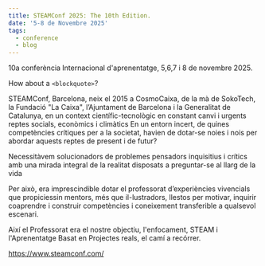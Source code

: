 ```yaml
---
title: STEAMConf 2025: The 10th Edition.
date: '5-8 de Novembre 2025'
tags:
  - conference
  - blog
---
```

10a conferència Internacional d'aprenentatge, 5,6,7 i 8 de novembre 2025.

How about a `<blockquote>`?

STEAMConf, Barcelona, neix el 2015 a CosmoCaixa, de la mà de SokoTech, la Fundació "La Caixa", l’Ajuntament de Barcelona i la Generalitat de Catalunya, en un context científic-tecnològic en constant canvi i urgents reptes socials, econòmics i climàtics En un entorn incert, de quines competències crítiques per a la societat, havien de dotar-se noies i nois per abordar aquests reptes de present i de futur?

Necessitàvem solucionadors de problemes pensadors inquisitius i crítics amb una mirada integral de la realitat disposats a preguntar-se al llarg de la vida

Per això, era imprescindible dotar el professorat d’experiències vivencials que propiciessin mentors, més que il-lustradors, llestos per motivar, inquirir coaprendre i construir competències i coneixement transferible a qualsevol escenari.

Així el Professorat era el nostre objectiu, l'enfocament, STEAM i l'Aprenentatge Basat en Projectes reals, el camí a recórrer.

https://www.steamconf.com/